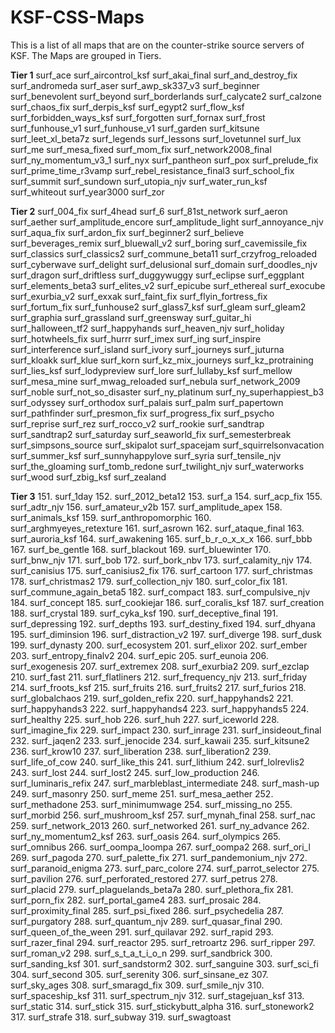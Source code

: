 # KSF-CSS-Maps
This is a list of all maps that are on the counter-strike source servers of KSF. The Maps are grouped in Tiers.

**Tier 1**
surf_ace 
surf_aircontrol_ksf 
surf_akai_final 
surf_and_destroy_fix
surf_andromeda 
surf_aser 
surf_awp_sk337_v3 
surf_beginner 
surf_benevolent 
surf_beyond
surf_borderlands
surf_calycate2
surf_calzone
surf_chaos_fix
surf_derpis_ksf
surf_egypt2
surf_flow_ksf 
surf_forbidden_ways_ksf 
surf_forgotten 
surf_fornax 
surf_frost 
surf_funhouse_v1 
surf_funhouse_v1 
surf_garden 
surf_kitsune 
surf_leet_xl_beta7z 
surf_legends
surf_lessons 
surf_lovetunnel 
surf_lux 
surf_me 
surf_mesa_fixed
surf_mom_fix 
surf_network2008_final
surf_ny_momentum_v3_1
surf_nyx 
surf_pantheon 
surf_pox
surf_prelude_fix
surf_prime_time_r3vamp
surf_rebel_resistance_final3
surf_school_fix
surf_summit 
surf_sundown
surf_utopia_njv 
surf_water_run_ksf 
surf_whiteout
surf_year3000 
surf_zor 

**Tier 2**
surf_004_fix
surf_4head
surf_6
surf_81st_network
surf_aeron
surf_aether
surf_amplitude_encore
surf_amplitude_light
surf_annoyance_njv
surf_aqua_fix
surf_ardon_fix
surf_beginner2
surf_believe
surf_beverages_remix
surf_bluewall_v2
surf_boring
surf_cavemissile_fix
surf_classics
surf_classics2
surf_commune_beta11
surf_crzyfrog_reloaded
surf_cyberwave
surf_delight
surf_delusional
surf_domain
surf_doodles_njv
surf_dragon
surf_driftless
surf_duggywuggy
surf_eclipse
surf_eggplant
surf_elements_beta3
surf_elites_v2
surf_epicube 
surf_ethereal 
surf_exocube
surf_exurbia_v2 
surf_exxak
surf_faint_fix
surf_flyin_fortress_fix
surf_fortum_fix
surf_funhouse2
surf_glass7_ksf
surf_gleam
surf_gleam2
surf_graphia
surf_grassland
surf_greensway
surf_guitar_hi
surf_halloween_tf2
surf_happyhands
surf_heaven_njv
surf_holiday
surf_hotwheels_fix 
surf_hurrr
surf_imex
surf_ing
surf_inspire
surf_interference
surf_island
surf_ivory
surf_journeys
surf_juturna
surf_kloakk
surf_klue 
surf_korn
surf_kz_mix_journeys
surf_kz_protraining
surf_lies_ksf 
surf_lodypreview
surf_lore
surf_lullaby_ksf
surf_mellow
surf_mesa_mine
surf_mwag_reloaded
surf_nebula
surf_network_2009
surf_noble 
surf_not_so_disaster
surf_ny_platinum
surf_ny_superhappiest_b3
surf_odyssey
surf_orthodox
surf_palais
surf_palm
surf_papertown
surf_pathfinder
surf_presmon_fix
surf_progress_fix
surf_psycho
surf_reprise
surf_rez
surf_rocco_v2
surf_rookie
surf_sandtrap 
surf_sandtrap2 
surf_saturday 
surf_seaworld_fix
surf_semesterbreak
surf_simpsons_source
surf_skipalot
surf_spacejam
surf_squirrelsonvacation
surf_summer_ksf
surf_sunnyhappylove
surf_syria 
surf_tensile_njv
surf_the_gloaming 
surf_tomb_redone 
surf_twilight_njv
surf_waterworks
surf_wood
surf_zbig_ksf
surf_zealand

**Tier 3**
151. surf_1day
152. surf_2012_beta12
153. surf_a 
154. surf_acp_fix 
155. surf_adtr_njv
156. surf_amateur_v2b 
157. surf_amplitude_apex 
158. surf_animals_ksf
159. surf_anthropomorphic
160. surf_arghmyeyes_retexture
161. surf_asrown
162. surf_ataque_final
163. surf_auroria_ksf 
164. surf_awakening
165. surf_b_r_o_x_x_x
166. surf_bbb 
167. surf_be_gentle
168. surf_blackout
169. surf_bluewinter
170. surf_bnw_njv
171. surf_bob
172. surf_bork_nbv 
173. surf_calamity_njv 
174. surf_canisius
175. surf_canisius2_fix
176. surf_cartoon 
177. surf_christmas 
178. surf_christmas2 
179. surf_collection_njv 
180. surf_color_fix
181. surf_commune_again_beta5 
182. surf_compact
183. surf_compulsive_njv
184. surf_concept
185. surf_cookiejar 
186. surf_coralis_ksf 
187. surf_creation
188. surf_crystal 
189. surf_cyka_ksf 
190. surf_deceptive_final
191. surf_depressing 
192. surf_depths 
193. surf_destiny_fixed
194. surf_dhyana 
195. surf_diminsion 
196. surf_distraction_v2
197. surf_diverge 
198. surf_dusk 
199. surf_dynasty 
200. surf_ecosystem
201. surf_elixor 
202. surf_ember 
203. surf_entropy_finalv2
204. surf_epic
205. surf_eunoia
206. surf_exogenesis
207. surf_extremex 
208. surf_exurbia2 
209. surf_ezclap 
210. surf_fast
211. surf_flatliners 
212. surf_frequency_njv 
213. surf_friday 
214. surf_froots_ksf 
215. surf_fruits 
216. surf_fruits2 
217. surf_furios 
218. surf_globalchaos 
219. surf_golden_refix 
220. surf_happyhands2
221. surf_happyhands3 
222. surf_happyhands4 
223. surf_happyhands5 
224. surf_healthy 
225. surf_hob 
226. surf_huh 
227. surf_iceworld 
228. surf_imagine_fix
229. surf_impact 
230. surf_inrage
231. surf_insideout_final
232. surf_jaqen2
233. surf_jenocide 
234. surf_kawaii 
235. surf_kitsune2 
236. surf_krow10 
237. surf_liberation
238. surf_liberation2 
239. surf_life_of_cow 
240. surf_like_this
241. surf_lithium
242. surf_lolrevlis2
243. surf_lost
244. surf_lost2
245. surf_low_production
246. surf_luminaris_refix 
247. surf_marbleblast_intermediate
248. surf_mash-up
249. surf_masonry
250. surf_meme
251. surf_mesa_aether
252. surf_methadone
253. surf_minimumwage
254. surf_missing_no
255. surf_morbid
256. surf_mushroom_ksf 
257. surf_mynah_final 
258. surf_nac
259. surf_network_2013
260. surf_networked
261. surf_ny_advance
262. surf_ny_momentum2_ksf
263. surf_oasis
264. surf_olympics 
265. surf_omnibus 
266. surf_oompa_loompa 
267. surf_oompa2
268. surf_ori_l 
269. surf_pagoda
270. surf_palette_fix
271. surf_pandemonium_njv 
272. surf_paranoid_enigma 
273. surf_parc_colore 
274. surf_parrot_selector
275. surf_pavilion
276. surf_perforated_restored 
277. surf_petrus 
278. surf_placid 
279. surf_plaguelands_beta7a
280. surf_plethora_fix
281. surf_porn_fix 
282. surf_portal_game4 
283. surf_prosaic 
284. surf_proximity_final 
285. surf_psi_fixed
286. surf_psychedelia 
287. surf_purgatory
288. surf_quantum_njv
289. surf_quasar_final
290. surf_queen_of_the_ween
291. surf_quilavar 
292. surf_rapid 
293. surf_razer_final 
294. surf_reactor 
295. surf_retroartz 
296. surf_ripper 
297. surf_roman_v2 
298. surf_s_t_a_t_i_o_n 
299. surf_sandbrick 
300. surf_sanding_ksf
301. surf_sandstorm2 
302. surf_sanguine 
303. surf_sci_fi 
304. surf_second 
305. surf_serenity 
306. surf_sinsane_ez
307. surf_sky_ages 
308. surf_smaragd_fix 
309. surf_smile_njv
310. surf_spaceship_ksf
311. surf_spectrum_njv 
312. surf_stagejuan_ksf 
313. surf_static 
314. surf_stick 
315. surf_stickybutt_alpha
316. surf_stonework2
317. surf_strafe 
318. surf_subway 
319. surf_swagtoast
